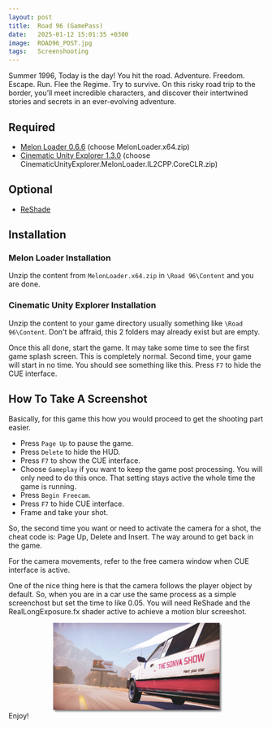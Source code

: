 ```yaml
---
layout: post
title:  Road 96 (GamePass)
date:   2025-01-12 15:01:35 +0300
image:  ROAD96_POST.jpg
tags:   Screenshooting
---
```


Summer 1996, Today is the day! You hit the road. Adventure. Freedom. Escape. Run. Flee the Regime. Try to survive. 
On this risky road trip to the border, you’ll meet incredible characters, and discover their intertwined stories and secrets in an ever-evolving adventure.

## Required
* [Melon Loader 0.6.6](https://github.com/LavaGang/MelonLoader/releases/tag/v0.6.6) (choose MelonLoader.x64.zip)
* [Cinematic Unity Explorer 1.3.0](https://github.com/originalnicodr/CinematicUnityExplorer/releases/tag/1.3.0) (choose CinematicUnityExplorer.MelonLoader.IL2CPP.CoreCLR.zip)

## Optional
* [ReShade](https://reshade.me/#download)

## Installation

### Melon Loader Installation
Unzip the content from `MelonLoader.x64.zip` in `\Road 96\Content` and you are done.

### Cinematic Unity Explorer Installation
Unzip the content to your game directory usually something like `\Road 96\Content`.
Don't be affraid, this 2 folders may already exist but are empty. 

Once this all done, start the game. It may take some time to see the first game splash screen. This is completely normal.
Second time, your game will start in no time. You should see something like this. Press `F7` to hide the CUE interface.

## How To Take A Screenshot

Basically, for this game this how you would proceed to get the shooting part easier.

* Press `Page Up` to pause the game.
* Press `Delete` to hide the HUD.
* Press `F7` to show the CUE interface.
* Choose `Gameplay` if you want to keep the game post processing. You will only need to do this once. That setting stays active the whole time the game is running.
* Press `Begin Freecam`. 
* Press `F7` to hide CUE interface.
* Frame and take your shot.

So, the second time you want or need to activate the camera for a shot, the cheat code is: Page Up, Delete and Insert. The way around to get back in the game. 

For the camera movements, refer to the free camera window when CUE interface is active. 

One of the nice thing here is that the camera follows the player object by default. So, when you are in a car use the same process as a simple screenchost but set the time to like 0.05. You will need ReShade and the RealLongExposure.fx shader active to achieve a motion blur screeshot.

<div style="width:65%; margin: auto;">
<img src="/images/ROAD96_01.jpg" alt="UUU v3 GUI" style="box-shadow: 3px 3px 3px gray;">
</div>
<div> </div>
Enjoy!
